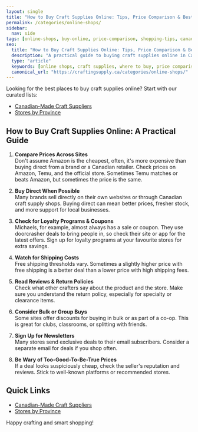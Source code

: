 ```yaml
---
layout: single
title: "How to Buy Craft Supplies Online: Tips, Price Comparison & Best Canadian Shops"
permalink: /categories/online-shops/
sidebar:
  nav: side
tags: [online-shops, buy-online, price-comparison, shopping-tips, canada]
seo:
  title: "How to Buy Craft Supplies Online: Tips, Price Comparison & Best Canadian Shops | Crafting Supply Hub"
  description: "A practical guide to buying craft supplies online in Canada: compare prices, find the best shops, and save with loyalty programs."
  type: "article"
  keywords: [online shops, craft supplies, where to buy, price comparison, tips, Canada]
  canonical_url: "https://craftingsupply.ca/categories/online-shops/"
---
```


Looking for the best places to buy craft supplies online? Start with our curated lists:

- [Canadian-Made Craft Suppliers](/categories/canadian-made/)
- [Stores by Province](/categories/local-suppliers/)

## How to Buy Craft Supplies Online: A Practical Guide

1. **Compare Prices Across Sites**  
   Don't assume Amazon is the cheapest, often, it's more expensive than buying direct from a brand or a Canadian retailer. Check prices on Amazon, Temu, and the official store. Sometimes Temu matches or beats Amazon, but sometimes the price is the same.

2. **Buy Direct When Possible**  
   Many brands sell directly on their own websites or through Canadian craft supply shops. Buying direct can mean better prices, fresher stock, and more support for local businesses.

3. **Check for Loyalty Programs & Coupons**  
   Michaels, for example, almost always has a sale or coupon. They use doorcrasher deals to bring people in, so check their site or app for the latest offers. Sign up for loyalty programs at your favourite stores for extra savings.

4. **Watch for Shipping Costs**  
   Free shipping thresholds vary. Sometimes a slightly higher price with free shipping is a better deal than a lower price with high shipping fees.

5. **Read Reviews & Return Policies**  
   Check what other crafters say about the product and the store. Make sure you understand the return policy, especially for specialty or clearance items.

6. **Consider Bulk or Group Buys**  
   Some sites offer discounts for buying in bulk or as part of a co-op. This is great for clubs, classrooms, or splitting with friends.

7. **Sign Up for Newsletters**  
   Many stores send exclusive deals to their email subscribers. Consider a separate email for deals if you shop often.

8. **Be Wary of Too-Good-To-Be-True Prices**  
   If a deal looks suspiciously cheap, check the seller's reputation and reviews. Stick to well-known platforms or recommended stores.

## Quick Links

- [Canadian-Made Craft Suppliers](/categories/canadian-made/)
- [Stores by Province](/categories/local-suppliers/)

Happy crafting and smart shopping!
